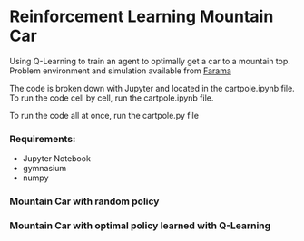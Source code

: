 # Reinforcement Learning Mountain Car

Using Q-Learning to train an agent to optimally get a car to a mountain top. Problem environment and simulation available from [Farama](https://gymnasium.farama.org/environments/classic_control/mountain_car/)

The code is broken down with Jupyter and located in the cartpole.ipynb file. To run the code cell by cell, run the cartpole.ipynb file.

To run the code all at once, run the cartpole.py file

### Requirements:

- Jupyter Notebook
- gymnasium
- numpy

### Mountain Car with random policy


### Mountain Car with optimal policy learned with Q-Learning

